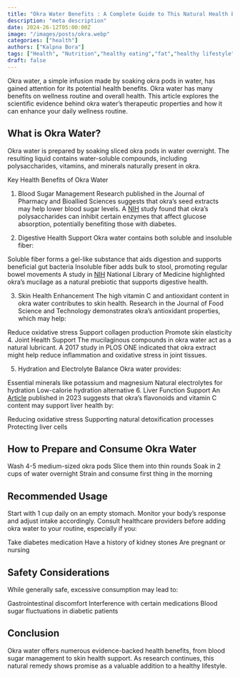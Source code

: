 ```yaml
---
title: "Okra Water Benefits : A Complete Guide to This Natural Health Elixir"
description: "meta description"
date: 2024-26-12T05:00:00Z
image: "/images/posts/okra.webp"
categories: ["health"]
authors: ["Kalpna Bora"]
tags: ["Health", "Nutrition","healthy eating","fat","healthy lifestyle","holistic health", "health Hacks"]
draft: false
---
```


Okra water, a simple infusion made by soaking okra pods in water, has gained attention for its potential health benefits. Okra water has many benefits on wellness routine and overall health.
This article explores the scientific evidence behind okra water’s therapeutic properties and how it can enhance your daily wellness routine.

## What is Okra Water?
Okra water is prepared by soaking sliced okra pods in water overnight. The resulting liquid contains water-soluble compounds, including polysaccharides, vitamins, and minerals naturally present in okra.

Key Health Benefits of Okra Water
1. Blood Sugar Management
Research published in the Journal of Pharmacy and Bioallied Sciences suggests that okra’s seed extracts may help lower blood sugar levels. A [NIH](https://pmc.ncbi.nlm.nih.gov/articles/PMC7865958/) study found that okra’s polysaccharides can inhibit certain enzymes that affect glucose absorption, potentially benefiting those with diabetes.

2. Digestive Health Support
Okra water contains both soluble and insoluble fiber:

Soluble fiber forms a gel-like substance that aids digestion and supports beneficial gut bacteria
Insoluble fiber adds bulk to stool, promoting regular bowel movements
A study in [NIH](https://pmc.ncbi.nlm.nih.gov/articles/PMC7865958/) National Library of Medicine highlighted okra’s mucilage as a natural prebiotic that supports digestive health.

3. Skin Health Enhancement
The high vitamin C and antioxidant content in okra water contributes to skin health. Research in the Journal of Food Science and Technology demonstrates okra’s antioxidant properties, which may help:

Reduce oxidative stress
Support collagen production
Promote skin elasticity
4. Joint Health Support
The mucilaginous compounds in okra water act as a natural lubricant. A 2017 study in PLOS ONE indicated that okra extract might help reduce inflammation and oxidative stress in joint tissues.

5. Hydration and Electrolyte Balance
Okra water provides:

Essential minerals like potassium and magnesium
Natural electrolytes for hydration
Low-calorie hydration alternative
6. Liver Function Support
An [Article](https://www.health.com/okra-water-benefits-8629906) published in 2023 suggests that okra’s flavonoids and vitamin C content may support liver health by:

Reducing oxidative stress
Supporting natural detoxification processes
Protecting liver cells


## How to Prepare and Consume Okra Water

Wash 4-5 medium-sized okra pods
Slice them into thin rounds
Soak in 2 cups of water overnight
Strain and consume first thing in the morning

## Recommended Usage

Start with 1 cup daily on an empty stomach. Monitor your body’s response and adjust intake accordingly. 
Consult healthcare providers before adding okra water to your routine, especially if you:

Take diabetes medication
Have a history of kidney stones
Are pregnant or nursing

## Safety Considerations

While generally safe, excessive consumption may lead to:

Gastrointestinal discomfort
Interference with certain medications
Blood sugar fluctuations in diabetic patients

## Conclusion
Okra water offers numerous evidence-backed health benefits, from blood sugar management to skin health support. 
As research continues, this natural remedy shows promise as a valuable addition to a healthy lifestyle.
